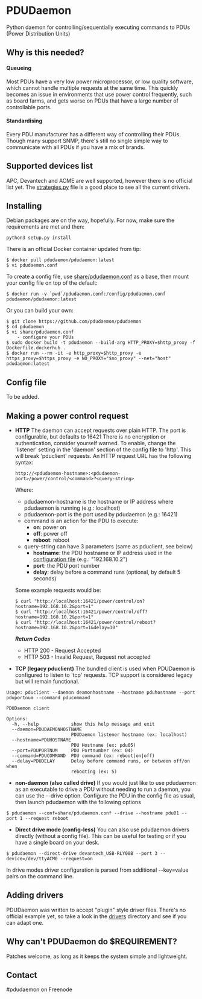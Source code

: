 # PDUDaemon
Python daemon for controlling/sequentially executing commands to PDUs (Power Distribution Units)
## Why is this needed?
#### Queueing
Most PDUs have a very low power microprocessor, or low quality software, which cannot handle multiple requests at the same time. This quickly becomes an issue in environments that use power control frequently, such as board farms, and gets worse on PDUs that have a large number of controllable ports.
#### Standardising
Every PDU manufacturer has a different way of controlling their PDUs. Though many support SNMP, there's still no single simple way to communicate with all PDUs if you have a mix of brands.
## Supported devices list
APC, Devantech and ACME are well supported, however there is no official list yet. The [strategies.py](https://github.com/pdudaemon/pdudaemon/blob/master/pdudaemon/drivers/strategies.py) file is a good place to see all the current drivers.
## Installing
Debian packages are on the way, hopefully.
For now, make sure the requirements are met and then:

```python3 setup.py install```

There is an official Docker container updated from tip:
```
$ docker pull pdudaemon/pdudaemon:latest
$ vi pdudaemon.conf
```
To create a config file, use [share/pdudaemon.conf](https://github.com/pdudaemon/pdudaemon/blob/master/pdudaemon/share/pdudaemon.conf) as a base, then mount your config file on top of the default:
```
$ docker run -v `pwd`/pdudaemon.conf:/config/pdudaemon.conf pdudaemon/pdudaemon:latest
```

Or you can build your own:
```
$ git clone https://github.com/pdudaemon/pdudaemon
$ cd pdudaemon
$ vi share/pdudaemon.conf
	- configure your PDUs
$ sudo docker build -t pdudaemon --build-arg HTTP_PROXY=$http_proxy -f Dockerfile.dockerhub .
$ docker run --rm -it -e http_proxy=$http_proxy -e https_proxy=$https_proxy -e NO_PROXY="$no_proxy" --net="host" pdudaemon:latest
```

## Config file
To be added.
## Making a power control request
- **HTTP**
The daemon can accept requests over plain HTTP. The port is configurable, but defaults to 16421
There is no encryption or authentication, consider yourself warned.
To enable, change the 'listener' setting in the 'daemon' section of the config file to 'http'. This will break 'pduclient' requests.
An HTTP request URL has the following syntax:

  ```http://<pdudaemon-hostname>:<pdudaemon-port>/power/control/<command>?<query-string>```

  Where:
    - pdudaemon-hostname is the hostname or IP address where pdudaemon is running (e.g.: localhost)
    - pdudaemon-port is the port used by pdudaemon (e.g.: 16421)
    - command is an action for the PDU to execute:
      - **on**: power on
      - **off**: power off
      - **reboot**: reboot
    - query-string can have 3 parameters (same as pduclient, see below)
      - **hostname**: the PDU hostname or IP address used in the [configuration file](https://github.com/pdudaemon/pdudaemon/blob/master/share/pdudaemon.conf) (e.g.: "192.168.10.2")
      - **port**: the PDU port number
      - **delay**: delay before a command runs (optional, by default 5 seconds)

  Some example requests would be:
  ```
  $ curl "http://localhost:16421/power/control/on?hostname=192.168.10.2&port=1"
  $ curl "http://localhost:16421/power/control/off?hostname=192.168.10.2&port=1"
  $ curl "http://localhost:16421/power/control/reboot?hostname=192.168.10.2&port=1&delay=10"
  ```

  ***Return Codes***

    - HTTP 200 - Request Accepted
    - HTTP 503 - Invalid Request, Request not accepted

- **TCP (legacy pduclient)**
The bundled client is used when PDUDaemon is configured to listen to 'tcp' requests. TCP support is considered legacy but will remain functional.
```
Usage: pduclient --daemon deamonhostname --hostname pduhostname --port pduportnum --command pducommand

PDUDaemon client

Options:
  -h, --help            show this help message and exit
  --daemon=PDUDAEMONHOSTNAME
                        PDUDaemon listener hostname (ex: localhost)
  --hostname=PDUHOSTNAME
                        PDU Hostname (ex: pdu05)
  --port=PDUPORTNUM     PDU Portnumber (ex: 04)
  --command=PDUCOMMAND  PDU command (ex: reboot|on|off)
  --delay=PDUDELAY      Delay before command runs, or between off/on when
                        rebooting (ex: 5)
```

- **non-daemon (also called drive)**
If you would just like to use pdudaemon as an executable to drive a PDU without needing to run a daemon, you can use the --drive option.
Configure the PDU in the config file as usual, then launch pdudaemon with the following options
```
$ pdudaemon --conf=share/pdudaemon.conf --drive --hostname pdu01 --port 1 --request reboot
```

- **Direct drive mode (config-less)**
You can also use pdudaemon drivers directly (without a config file). This can be useful for testing or if you have a single board on your desk.
```
$ pdudaemon --direct-drive devantech_USB-RLY08B --port 3 --device=/dev/ttyACM0 --request=on
```

In drive modes driver configuration is parsed from additional --key=value pairs on the command line.

## Adding drivers
PDUDaemon was written to accept "plugin" style driver files. There's no official example yet, so take a look in the [drivers](https://github.com/pdudaemon/pdudaemon/tree/master/pdudaemon/drivers) directory and see if you can adapt one.
## Why can't PDUDaemon do $REQUIREMENT?
Patches welcome, as long as it keeps the system simple and lightweight.
## Contact
#pdudaemon on Freenode

